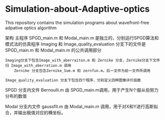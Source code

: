 # Simulation-about-Adaptive-optics
This repository contains the simulation programs about wavefront-free adpative optics algorithm

架构
主程序 SPGD_main.m 和 Modal_main.m 是独立的，分别运行SPGD算法和模式法的仿真程序
Imaging 和 Image_quality_evaluation 分支下的文件是SPGD_main.m 和 Modal_main.m 的公共调用部分

    Imaging分支下包含Image_with_aberraiton.m 和 Zernike 分支，Zernike分支下文件归 Image_with_aberration.m 调用
        Zernike 分支包含Zernike_Sum.m 和 zernfun.m，后一文件为前一文件所调用
        
    Image_quality_evaluation 分支下包含四个程序，分别定义四种图像评价函数
    
SPGD 分支内文件 Bernoulli.m 由 SPGD_main.m调用，用于产生N个服从伯努力分布的数值

Modal 分支内文件 gaussfit.m 由 Modal_main.m 调用，用于对X和Y进行高斯拟合，并输出极值对应的横坐标。
